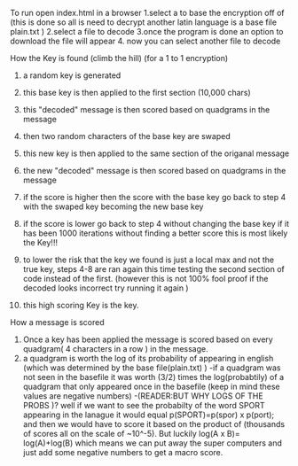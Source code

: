 To run open index.html in a browser
  1.select a to base the encryption off of (this  is done  so all is need to decrypt another latin language is a base file plain.txt )
  2.select a file to decode
  3.once the program is done an option to download the file will appear
  4. now you can select another file to decode


How the Key is found (climb the hill) (for a 1 to 1 encryption)

  1. a random key is generated
  2. this base key is then applied to the first section (10,000 chars)
  3. this "decoded" message is then scored based on quadgrams in the message
  4. then two random characters of the base key are swaped
  5. this new key is then applied to the same section of the origanal message
  6. the new  "decoded" message is then scored based on quadgrams in the message
  7. if the score is higher then the score with the  base key  go back to step 4 with the swaped key becoming the new base key
  8. if the score is lower go back to step 4 without changing the base key
      if it has been 1000 iterations without finding a better score this is most likely the Key!!!

   9. to lower the risk that the key we found is just a local max and not the true key, steps 4-8 are ran again this time testing the second section of code instead of the first.
   (however this is not 100% fool proof if the decoded looks incorrect try running it again  )

  10.   this high scoring Key is the key.

How a message is scored

  1. Once a key has been applied the message is scored based on every quadgram( 4 characters in a row ) in the message.
  2. a quadgram is worth the log of its probability of appearing in english (which was determined by the base file(plain.txt) )
     -if a quadgram was not seen in the basefile it was worth (3/2) times the log(probabtily) of a quadgram that only appeared once in the basefile (keep in mind these values are negative numbers)
     -(READER:BUT WHY LOGS OF THE PROBS )? well if we want to see the probabilty of the word SPORT appearing in the lanague  it would equal p(SPORT)=p(spor) x p(port); and then we would have to score it based on the product of (thousands of scores all on the scale of ~10^-5). But luckily log(A x B)= log(A)+log(B) which means we can put away the super computers and just add some negative numbers to get a  macro score.       
